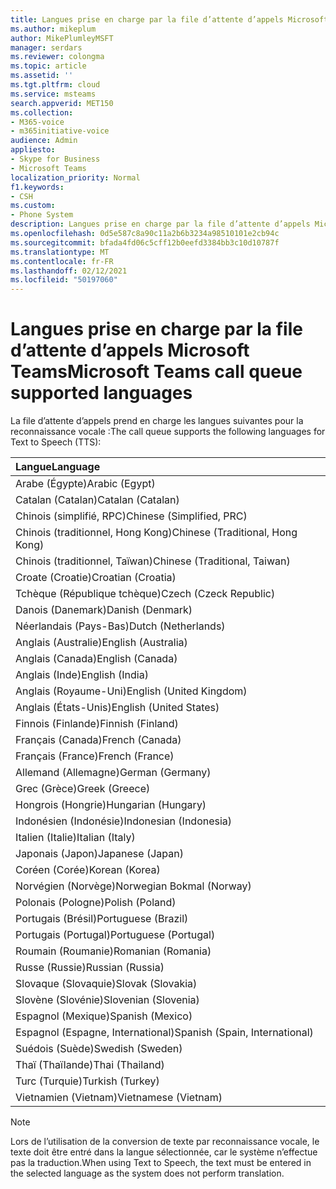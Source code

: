 ```yaml
---
title: Langues prise en charge par la file d’attente d’appels Microsoft Teams
ms.author: mikeplum
author: MikePlumleyMSFT
manager: serdars
ms.reviewer: colongma
ms.topic: article
ms.assetid: ''
ms.tgt.pltfrm: cloud
ms.service: msteams
search.appverid: MET150
ms.collection:
- M365-voice
- m365initiative-voice
audience: Admin
appliesto:
- Skype for Business
- Microsoft Teams
localization_priority: Normal
f1.keywords:
- CSH
ms.custom:
- Phone System
description: Langues prise en charge par la file d’attente d’appels Microsoft Teams
ms.openlocfilehash: 0d5e587c8a90c11a2b6b3234a98510101e2cb94c
ms.sourcegitcommit: bfada4fd06c5cff12b0eefd3384bb3c10d10787f
ms.translationtype: MT
ms.contentlocale: fr-FR
ms.lasthandoff: 02/12/2021
ms.locfileid: "50197060"
---
```

# <a name="microsoft-teams-call-queue-supported-languages"></a><span data-ttu-id="86d95-103">Langues prise en charge par la file d’attente d’appels Microsoft Teams</span><span class="sxs-lookup"><span data-stu-id="86d95-103">Microsoft Teams call queue supported languages</span></span>

<span data-ttu-id="86d95-104">La file d’attente d’appels prend en charge les langues suivantes pour la reconnaissance vocale :</span><span class="sxs-lookup"><span data-stu-id="86d95-104">The call queue supports the following languages for Text to Speech (TTS):</span></span>

|<span data-ttu-id="86d95-105">Langue</span><span class="sxs-lookup"><span data-stu-id="86d95-105">Language</span></span>                                |
|:---------------------------------------|
|<span data-ttu-id="86d95-106">Arabe (Égypte)</span><span class="sxs-lookup"><span data-stu-id="86d95-106">Arabic (Egypt)</span></span>                          |
|<span data-ttu-id="86d95-107">Catalan (Catalan)</span><span class="sxs-lookup"><span data-stu-id="86d95-107">Catalan (Catalan)</span></span>                       |
|<span data-ttu-id="86d95-108">Chinois (simplifié, RPC)</span><span class="sxs-lookup"><span data-stu-id="86d95-108">Chinese (Simplified, PRC)</span></span>               |
|<span data-ttu-id="86d95-109">Chinois (traditionnel, Hong Kong)</span><span class="sxs-lookup"><span data-stu-id="86d95-109">Chinese (Traditional, Hong Kong)</span></span>        |
|<span data-ttu-id="86d95-110">Chinois (traditionnel, Taïwan)</span><span class="sxs-lookup"><span data-stu-id="86d95-110">Chinese (Traditional, Taiwan)</span></span>           |
|<span data-ttu-id="86d95-111">Croate (Croatie)</span><span class="sxs-lookup"><span data-stu-id="86d95-111">Croatian (Croatia)</span></span>                      |
|<span data-ttu-id="86d95-112">Tchèque (République tchèque)</span><span class="sxs-lookup"><span data-stu-id="86d95-112">Czech (Czeck Republic)</span></span>                  |
|<span data-ttu-id="86d95-113">Danois (Danemark)</span><span class="sxs-lookup"><span data-stu-id="86d95-113">Danish (Denmark)</span></span>                        |
|<span data-ttu-id="86d95-114">Néerlandais (Pays-Bas)</span><span class="sxs-lookup"><span data-stu-id="86d95-114">Dutch (Netherlands)</span></span>                     |
|<span data-ttu-id="86d95-115">Anglais (Australie)</span><span class="sxs-lookup"><span data-stu-id="86d95-115">English (Australia)</span></span>                     |
|<span data-ttu-id="86d95-116">Anglais (Canada)</span><span class="sxs-lookup"><span data-stu-id="86d95-116">English (Canada)</span></span>                        |
|<span data-ttu-id="86d95-117">Anglais (Inde)</span><span class="sxs-lookup"><span data-stu-id="86d95-117">English (India)</span></span>                         |
|<span data-ttu-id="86d95-118">Anglais (Royaume-Uni)</span><span class="sxs-lookup"><span data-stu-id="86d95-118">English (United Kingdom)</span></span>                |
|<span data-ttu-id="86d95-119">Anglais (États-Unis)</span><span class="sxs-lookup"><span data-stu-id="86d95-119">English (United States)</span></span>                 |
|<span data-ttu-id="86d95-120">Finnois (Finlande)</span><span class="sxs-lookup"><span data-stu-id="86d95-120">Finnish (Finland)</span></span>                       |
|<span data-ttu-id="86d95-121">Français (Canada)</span><span class="sxs-lookup"><span data-stu-id="86d95-121">French (Canada)</span></span>                         |
|<span data-ttu-id="86d95-122">Français (France)</span><span class="sxs-lookup"><span data-stu-id="86d95-122">French (France)</span></span>                         |
|<span data-ttu-id="86d95-123">Allemand (Allemagne)</span><span class="sxs-lookup"><span data-stu-id="86d95-123">German (Germany)</span></span>                        |
|<span data-ttu-id="86d95-124">Grec (Grèce)</span><span class="sxs-lookup"><span data-stu-id="86d95-124">Greek (Greece)</span></span>                          |
|<span data-ttu-id="86d95-125">Hongrois (Hongrie)</span><span class="sxs-lookup"><span data-stu-id="86d95-125">Hungarian (Hungary)</span></span>                     |
|<span data-ttu-id="86d95-126">Indonésien (Indonésie)</span><span class="sxs-lookup"><span data-stu-id="86d95-126">Indonesian (Indonesia)</span></span>                  |
|<span data-ttu-id="86d95-127">Italien (Italie)</span><span class="sxs-lookup"><span data-stu-id="86d95-127">Italian (Italy)</span></span>                         |
|<span data-ttu-id="86d95-128">Japonais (Japon)</span><span class="sxs-lookup"><span data-stu-id="86d95-128">Japanese (Japan)</span></span>                        |
|<span data-ttu-id="86d95-129">Coréen (Corée)</span><span class="sxs-lookup"><span data-stu-id="86d95-129">Korean (Korea)</span></span>                          |
|<span data-ttu-id="86d95-130">Norvégien (Norvège)</span><span class="sxs-lookup"><span data-stu-id="86d95-130">Norwegian Bokmal (Norway)</span></span>               |
|<span data-ttu-id="86d95-131">Polonais (Pologne)</span><span class="sxs-lookup"><span data-stu-id="86d95-131">Polish (Poland)</span></span>                         |
|<span data-ttu-id="86d95-132">Portugais (Brésil)</span><span class="sxs-lookup"><span data-stu-id="86d95-132">Portuguese (Brazil)</span></span>                     |
|<span data-ttu-id="86d95-133">Portugais (Portugal)</span><span class="sxs-lookup"><span data-stu-id="86d95-133">Portuguese (Portugal)</span></span>                   |
|<span data-ttu-id="86d95-134">Roumain (Roumanie)</span><span class="sxs-lookup"><span data-stu-id="86d95-134">Romanian (Romania)</span></span>                      |
|<span data-ttu-id="86d95-135">Russe (Russie)</span><span class="sxs-lookup"><span data-stu-id="86d95-135">Russian (Russia)</span></span>                        |
|<span data-ttu-id="86d95-136">Slovaque (Slovaquie)</span><span class="sxs-lookup"><span data-stu-id="86d95-136">Slovak (Slovakia)</span></span>                       |
|<span data-ttu-id="86d95-137">Slovène (Slovénie)</span><span class="sxs-lookup"><span data-stu-id="86d95-137">Slovenian (Slovenia)</span></span>                    |
|<span data-ttu-id="86d95-138">Espagnol (Mexique)</span><span class="sxs-lookup"><span data-stu-id="86d95-138">Spanish (Mexico)</span></span>                        |
|<span data-ttu-id="86d95-139">Espagnol (Espagne, International)</span><span class="sxs-lookup"><span data-stu-id="86d95-139">Spanish (Spain, International)</span></span>          |
|<span data-ttu-id="86d95-140">Suédois (Suède)</span><span class="sxs-lookup"><span data-stu-id="86d95-140">Swedish (Sweden)</span></span>                        |
|<span data-ttu-id="86d95-141">Thaï (Thaïlande)</span><span class="sxs-lookup"><span data-stu-id="86d95-141">Thai (Thailand)</span></span>                         |
|<span data-ttu-id="86d95-142">Turc (Turquie)</span><span class="sxs-lookup"><span data-stu-id="86d95-142">Turkish (Turkey)</span></span>                        |
|<span data-ttu-id="86d95-143">Vietnamien (Vietnam)</span><span class="sxs-lookup"><span data-stu-id="86d95-143">Vietnamese (Vietnam)</span></span>                    |

> [!NOTE]
> <span data-ttu-id="86d95-144">Lors de l’utilisation de la conversion de texte par reconnaissance vocale, le texte doit être entré dans la langue sélectionnée, car le système n’effectue pas la traduction.</span><span class="sxs-lookup"><span data-stu-id="86d95-144">When using Text to Speech, the text must be entered in the selected language as the system does not perform translation.</span></span>
